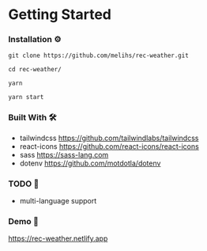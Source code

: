 # Getting Started

### Installation ⚙️

```terminal
git clone https://github.com/melihs/rec-weather.git

cd rec-weather/

yarn

yarn start
```
### Built With 🛠️
* tailwindcss https://github.com/tailwindlabs/tailwindcss
* react-icons https://github.com/react-icons/react-icons
* sass        https://sass-lang.com
* dotenv      https://github.com/motdotla/dotenv

### TODO 📌
- multi-language support

### Demo 🚀

https://rec-weather.netlify.app
